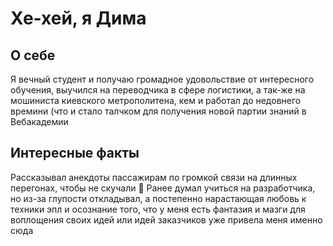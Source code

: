 #  Хе-хей, я Дима 

## О себе
Я вечный студент и получаю громадное удовольствие от интересного обучения, выучился на переводчика в сфере логистики, а так-же на мошиниста киевского метрополитена, кем и работал до недовнего времини (что и стало талчком для получения новой партии знаний в Вебакадемии

## Интересные факты 

Рассказывал анекдоты пассажирам по громкой связи на длинных перегонах, чтобы не скучали 🗿
Ранее думал учиться на разработчика, но из-за глупости откладывал, а постепенно нарастающая любовь к техники эпл и осознание того, что у меня есть фантазия и мазги для воплощения своих идей или идей заказчиков уже привела меня именно сюда

